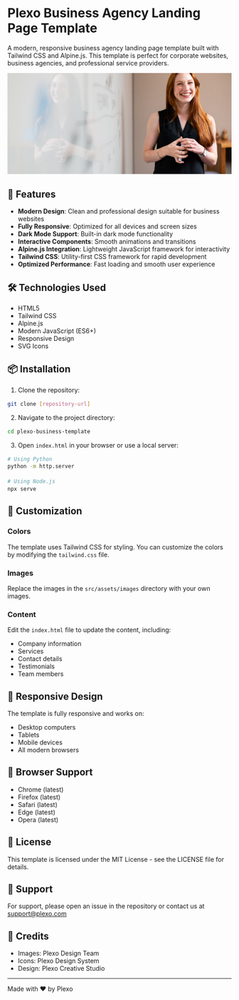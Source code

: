 # Plexo Business Agency Landing Page Template

A modern, responsive business agency landing page template built with Tailwind CSS and Alpine.js. This template is perfect for corporate websites, business agencies, and professional service providers.

![Plexo Business Agency Template](src/assets/images/hero/hero-image-07.jpg)

## 🚀 Features

- **Modern Design**: Clean and professional design suitable for business websites
- **Fully Responsive**: Optimized for all devices and screen sizes
- **Dark Mode Support**: Built-in dark mode functionality
- **Interactive Components**: Smooth animations and transitions
- **Alpine.js Integration**: Lightweight JavaScript framework for interactivity
- **Tailwind CSS**: Utility-first CSS framework for rapid development
- **Optimized Performance**: Fast loading and smooth user experience

## 🛠️ Technologies Used

- HTML5
- Tailwind CSS
- Alpine.js
- Modern JavaScript (ES6+)
- Responsive Design
- SVG Icons

## 📦 Installation

1. Clone the repository:

```bash
git clone [repository-url]
```

2. Navigate to the project directory:

```bash
cd plexo-business-template
```

3. Open `index.html` in your browser or use a local server:

```bash
# Using Python
python -m http.server

# Using Node.js
npx serve
```

## 🎨 Customization

### Colors

The template uses Tailwind CSS for styling. You can customize the colors by modifying the `tailwind.css` file.

### Images

Replace the images in the `src/assets/images` directory with your own images.

### Content

Edit the `index.html` file to update the content, including:

- Company information
- Services
- Contact details
- Testimonials
- Team members

## 📱 Responsive Design

The template is fully responsive and works on:

- Desktop computers
- Tablets
- Mobile devices
- All modern browsers

## 🔧 Browser Support

- Chrome (latest)
- Firefox (latest)
- Safari (latest)
- Edge (latest)
- Opera (latest)

## 📄 License

This template is licensed under the MIT License - see the LICENSE file for details.

## 🤝 Support

For support, please open an issue in the repository or contact us at support@plexo.com

## 🙏 Credits

- Images: Plexo Design Team
- Icons: Plexo Design System
- Design: Plexo Creative Studio

---

Made with ❤️ by Plexo
